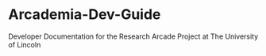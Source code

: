 # Arcademia-Dev-Guide
Developer Documentation for the Research Arcade Project at The University of Lincoln
